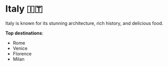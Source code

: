# Italy 🇮🇹

Italy is known for its stunning architecture, rich history, and delicious food.

**Top destinations**:
- Rome
- Venice
- Florence
- Milan
